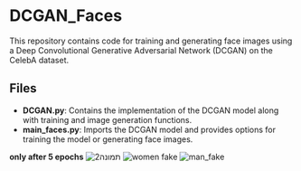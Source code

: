 # DCGAN_Faces

This repository contains code for training and generating face images using a Deep Convolutional Generative Adversarial Network (DCGAN) on the CelebA dataset.

## Files

- **DCGAN.py**: Contains the implementation of the DCGAN model along with training and image generation functions.
- **main_faces.py**: Imports the DCGAN model and provides options for training the model or generating face images.

**only after 5 epochs**
![תמונה2](https://github.com/nick860/DCGAN_CelebA_Fake_Face_Genration/assets/55057278/ec417274-9a9b-45a9-b546-66e56362c062)
![women fake](https://github.com/nick860/DCGAN_CelebA_Fake_Face_Genration/assets/55057278/344ec250-d34b-4bc9-974c-6ee64033ccc0)
![man_fake](https://github.com/nick860/DCGAN_CelebA_Fake_Face_Genration/assets/55057278/376517eb-5eb7-48fb-a146-ac1724b9737f)
